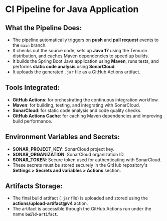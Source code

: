 # CI Pipeline for Java Application

## What the Pipeline Does:
- The pipeline automatically triggers on **push** and **pull request** events to the `main` branch.
- It checks out the source code, sets up **Java 17** using the Temurin distribution, and caches Maven dependencies to speed up builds.
- It builds the Spring Boot Java application using **Maven**, runs tests, and performs **static code analysis** using **SonarCloud**.
- It uploads the generated `.jar` file as a GitHub Actions artifact.

## Tools Integrated:
- **GitHub Actions**: for orchestrating the continuous integration workflow.
- **Maven**: for building, testing, and integrating with SonarCloud.
- **SonarCloud**: for static code analysis and code quality checks.
- **GitHub Actions Cache**: for caching Maven dependencies and improving build performance.

## Environment Variables and Secrets:
- **SONAR_PROJECT_KEY**: SonarCloud project key.
- **SONAR_ORGANIZATION**: SonarCloud organization ID.
- **SONAR_TOKEN**: Secure token used for authenticating with SonarCloud.
- These secrets must be stored securely in the GitHub repository's **Settings > Secrets and variables > Actions** section.

## Artifacts Storage:
- The final build artifact (`.jar` file) is uploaded and stored using the **actions/upload-artifact@v4** action.
- The artifact is accessible through the GitHub Actions run under the name **`build-artifact`**.
